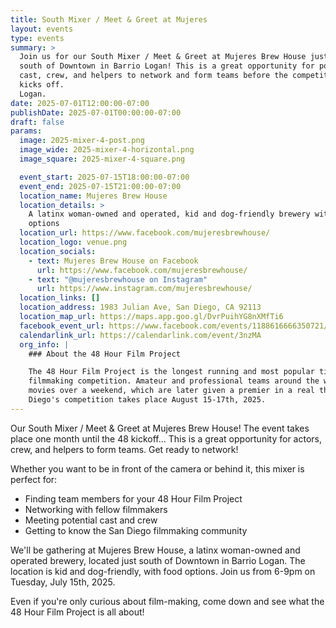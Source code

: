 ```yaml
---
title: South Mixer / Meet & Greet at Mujeres
layout: events
type: events
summary: >
  Join us for our South Mixer / Meet & Greet at Mujeres Brew House just
  south of Downtown in Barrio Logan! This is a great opportunity for potential
  cast, crew, and helpers to network and form teams before the competition
  kicks off.
  Logan.
date: 2025-07-01T12:00:00-07:00
publishDate: 2025-07-01T00:00:00-07:00
draft: false
params:
  image: 2025-mixer-4-post.png
  image_wide: 2025-mixer-4-horizontal.png
  image_square: 2025-mixer-4-square.png

  event_start: 2025-07-15T18:00:00-07:00
  event_end: 2025-07-15T21:00:00-07:00
  location_name: Mujeres Brew House
  location_details: >
    A latinx woman-owned and operated, kid and dog-friendly brewery with food
    options
  location_url: https://www.facebook.com/mujeresbrewhouse/
  location_logo: venue.png
  location_socials:
    - text: Mujeres Brew House on Facebook
      url: https://www.facebook.com/mujeresbrewhouse/
    - text: "@mujeresbrewhouse on Instagram"
      url: https://www.instagram.com/mujeresbrewhouse/
  location_links: []
  location_address: 1983 Julian Ave, San Diego, CA 92113
  location_map_url: https://maps.app.goo.gl/DvrPuihYG8nXMfTi6
  facebook_event_url: https://www.facebook.com/events/1188616666350721/
  calendarlink_url: https://calendarlink.com/event/3nzMA
  org_info: |
    ### About the 48 Hour Film Project

    The 48 Hour Film Project is the longest running and most popular timed
    filmmaking competition. Amateur and professional teams around the world make
    movies over a weekend, which are later given a premier in a real theater. San
    Diego's competition takes place August 15-17th, 2025.
---
```

Our South Mixer / Meet & Greet at Mujeres Brew House! The event takes place one
month until the 48 kickoff... This is a great opportunity for actors, crew, and
helpers to form teams. Get ready to network!

Whether you want to be in front of the camera or behind it, this mixer is
perfect for:

* Finding team members for your 48 Hour Film Project
* Networking with fellow filmmakers
* Meeting potential cast and crew
* Getting to know the San Diego filmmaking community

We'll be gathering at Mujeres Brew House, a latinx woman-owned and operated
brewery, located just south of Downtown in Barrio Logan. The location is kid and
dog-friendly, with food options. Join us from 6-9pm on Tuesday, July 15th, 2025.

Even if you're only curious about film-making, come down and see what the 
48 Hour Film Project is all about!
